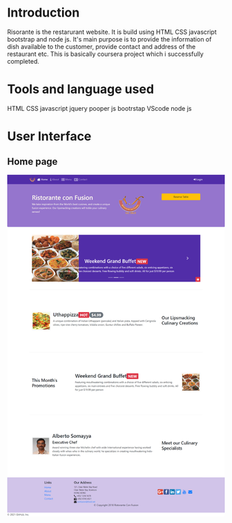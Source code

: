 <h1> Introduction </h1>

<p>Risorante is the restarurant website. It is build using HTML CSS javascript bootstrap and node js. It's main purpose is to provide the information of dish available to the customer, 
provide contact and address of the restaurant etc. This is basically coursera project which i successfully completed.</p>

<h1> Tools and language used </h1>

<p> HTML CSS javascript jquery pooper js bootrstap VScode node js </p>

<h1> User Interface </h1>

<h2> Home page </h1>
<img src ="img/git/1.png">
